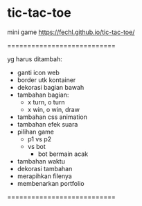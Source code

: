 # tic-tac-toe
mini game
https://fechl.github.io/tic-tac-toe/

===========================

yg harus ditambah:
- ganti icon web
- border utk kontainer
- dekorasi bagian bawah
- tambahan bagian:
  - x turn, o turn
  - x win, o win, draw
- tambahan css animation
- tambahan efek suara
- pilihan game
  - p1 vs p2
  - vs bot
    - bot bermain acak
- tambahan waktu
- dekorasi tambahan
- merapihkan filenya
- membenarkan portfolio

===========================
